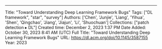 ---
Title: "Toward Understanding Deep Learning Framework Bugs"
Tags: ["DL framework", "star", "survey"]
Authors: ['Chen', 'Junjie', 'Liang', 'Yihua', 'Shen', 'Qingchao', 'Jiang', 'Jiajun', 'Li', 'Shuochuan']
Collections: ["patch detection ▸ DL"]
Created time: December 2, 2023 1:37 PM
Date Added: October 30, 2023 8:41 AM (UTC)
Full Title: "Toward Understanding Deep Learning Framework Bugs"
URL: https://dl.acm.org/doi/10.1145/3587155
Year: 2023